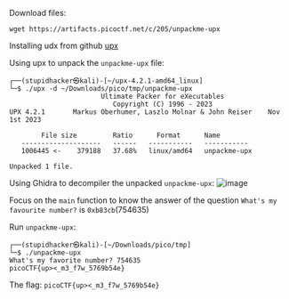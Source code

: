 Download files: 
```commandline
wget https://artifacts.picoctf.net/c/205/unpackme-upx
``` 
Installing udx from github [upx](https://github.com/upx/upx/releases)

Using upx to unpack the ```unpackme-upx``` file:
```
┌──(stupidhacker㉿kali)-[~/upx-4.2.1-amd64_linux]
└─$ ./upx -d ~/Downloads/pico/tmp/unpackme-upx 
                       Ultimate Packer for eXecutables
                          Copyright (C) 1996 - 2023
UPX 4.2.1       Markus Oberhumer, Laszlo Molnar & John Reiser    Nov 1st 2023

        File size         Ratio      Format      Name
   --------------------   ------   -----------   -----------
   1006445 <-    379188   37.68%   linux/amd64   unpackme-upx

Unpacked 1 file.

```
Using Ghidra to decompiler the unpacked ```unpackme-upx```:
![image](https://github-production-user-asset-6210df.s3.amazonaws.com/89717384/284242487-6749c6db-bdc4-40a2-be03-10946475307e.png)

Focus on the ```main``` function to know the answer of the question ```What's my favourite number?``` is ```0xb83cb```(754635)

Run ```unpackme-upx```:
```
┌──(stupidhacker㉿kali)-[~/Downloads/pico/tmp]
└─$ ./unpackme-upx         
What's my favorite number? 754635
picoCTF{up><_m3_f7w_5769b54e}
```

The flag: ```picoCTF{up><_m3_f7w_5769b54e}```